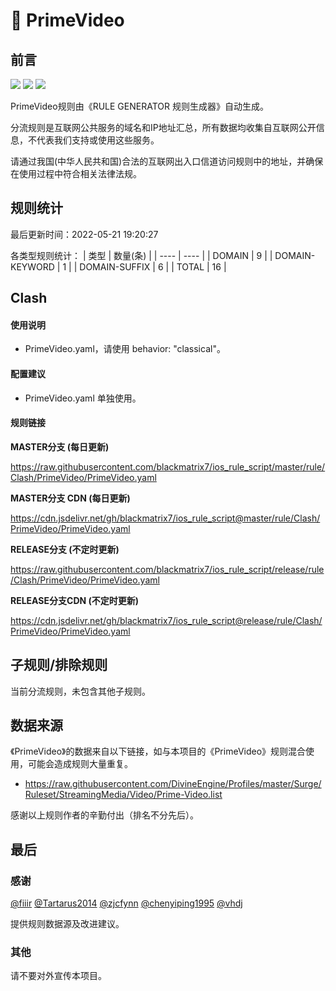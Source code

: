 # 🧸 PrimeVideo

## 前言

![](https://shields.io/badge/-移除重复规则-ff69b4) ![](https://shields.io/badge/-DOMAIN与DOMAIN--SUFFIX合并-green) ![](https://shields.io/badge/-IP--CIDR(6)合并-blueviolet) 

PrimeVideo规则由《RULE GENERATOR 规则生成器》自动生成。

分流规则是互联网公共服务的域名和IP地址汇总，所有数据均收集自互联网公开信息，不代表我们支持或使用这些服务。

请通过我国(中华人民共和国)合法的互联网出入口信道访问规则中的地址，并确保在使用过程中符合相关法律法规。

## 规则统计

最后更新时间：2022-05-21 19:20:27

各类型规则统计：
| 类型 | 数量(条)  | 
| ---- | ----  |
| DOMAIN | 9  | 
| DOMAIN-KEYWORD | 1  | 
| DOMAIN-SUFFIX | 6  | 
| TOTAL | 16  | 


## Clash 

#### 使用说明
- PrimeVideo.yaml，请使用 behavior: "classical"。

#### 配置建议
- PrimeVideo.yaml 单独使用。

#### 规则链接
**MASTER分支 (每日更新)**

https://raw.githubusercontent.com/blackmatrix7/ios_rule_script/master/rule/Clash/PrimeVideo/PrimeVideo.yaml

**MASTER分支 CDN (每日更新)**

https://cdn.jsdelivr.net/gh/blackmatrix7/ios_rule_script@master/rule/Clash/PrimeVideo/PrimeVideo.yaml

**RELEASE分支 (不定时更新)**

https://raw.githubusercontent.com/blackmatrix7/ios_rule_script/release/rule/Clash/PrimeVideo/PrimeVideo.yaml

**RELEASE分支CDN (不定时更新)**

https://cdn.jsdelivr.net/gh/blackmatrix7/ios_rule_script@release/rule/Clash/PrimeVideo/PrimeVideo.yaml

## 子规则/排除规则


当前分流规则，未包含其他子规则。

## 数据来源

《PrimeVideo》的数据来自以下链接，如与本项目的《PrimeVideo》规则混合使用，可能会造成规则大量重复。

- https://raw.githubusercontent.com/DivineEngine/Profiles/master/Surge/Ruleset/StreamingMedia/Video/Prime-Video.list


感谢以上规则作者的辛勤付出（排名不分先后）。

## 最后

### 感谢

[@fiiir](https://github.com/fiiir) [@Tartarus2014](https://github.com/Tartarus2014) [@zjcfynn](https://github.com/zjcfynn) [@chenyiping1995](https://github.com/chenyiping1995) [@vhdj](https://github.com/vhdj)

提供规则数据源及改进建议。

### 其他

请不要对外宣传本项目。